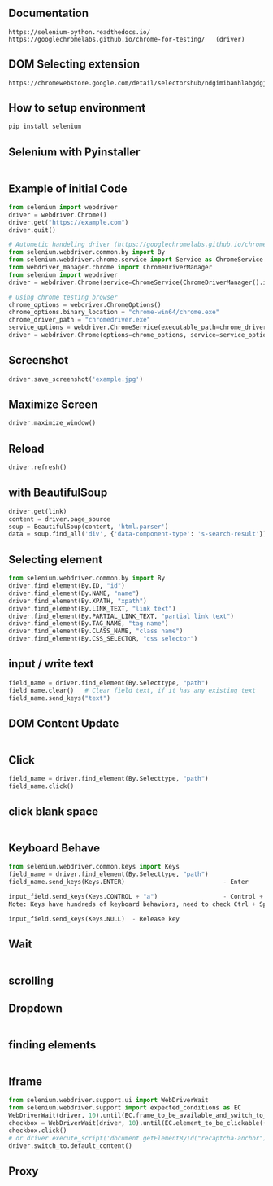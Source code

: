 ## Documentation
```
https://selenium-python.readthedocs.io/
https://googlechromelabs.github.io/chrome-for-testing/   (driver)
```
## DOM Selecting extension
```
https://chromewebstore.google.com/detail/selectorshub/ndgimibanhlabgdgjcpbbndiehljcpfh
```
## How to setup environment
```bash
pip install selenium
```
## Selenium with Pyinstaller
```bash

```
## Example of initial Code
```py
from selenium import webdriver
driver = webdriver.Chrome()
driver.get("https://example.com")
driver.quit()

# Autometic handeling driver (https://googlechromelabs.github.io/chrome-for-testing/)
from selenium.webdriver.common.by import By
from selenium.webdriver.chrome.service import Service as ChromeService
from webdriver_manager.chrome import ChromeDriverManager
from selenium import webdriver
driver = webdriver.Chrome(service=ChromeService(ChromeDriverManager().install()))

# Using chrome testing browser
chrome_options = webdriver.ChromeOptions()
chrome_options.binary_location = "chrome-win64/chrome.exe"
chrome_driver_path = "chromedriver.exe"
service_options = webdriver.ChromeService(executable_path=chrome_driver_path)
driver = webdriver.Chrome(options=chrome_options, service=service_options)

```
## Screenshot
```py
driver.save_screenshot('example.jpg')
```
## Maximize Screen
```py
driver.maximize_window()
```
## Reload
```py
driver.refresh()
```
## with BeautifulSoup
```py
driver.get(link)
content = driver.page_source
soup = BeautifulSoup(content, 'html.parser')
data = soup.find_all('div', {'data-component-type': 's-search-result'})
```
## Selecting element
```py
from selenium.webdriver.common.by import By
driver.find_element(By.ID, "id")
driver.find_element(By.NAME, "name")
driver.find_element(By.XPATH, "xpath")
driver.find_element(By.LINK_TEXT, "link text")
driver.find_element(By.PARTIAL_LINK_TEXT, "partial link text")
driver.find_element(By.TAG_NAME, "tag name")
driver.find_element(By.CLASS_NAME, "class name")
driver.find_element(By.CSS_SELECTOR, "css selector")
```
## input / write text
```py
field_name = driver.find_element(By.Selecttype, "path")
field_name.clear()   # Clear field text, if it has any existing text
field_name.send_keys("text")
```
## DOM Content Update
```py

```
## Click
```py
field_name = driver.find_element(By.Selecttype, "path")
field_name.click()   
```
## click blank space
```py

```
## Keyboard Behave
```py
from selenium.webdriver.common.keys import Keys
field_name = driver.find_element(By.Selecttype, "path")
field_name.send_keys(Keys.ENTER)                           - Enter

input_field.send_keys(Keys.CONTROL + "a")                  - Control + A
Note: Keys have hundreds of keyboard behaviors, need to check Ctrl + Space - Pycharm

input_field.send_keys(Keys.NULL)  - Release key
```
## Wait
```py

``` 
## scrolling

## Dropdown
```py

```

## finding elements
```py

```
## Iframe
```py
from selenium.webdriver.support.ui import WebDriverWait
from selenium.webdriver.support import expected_conditions as EC
WebDriverWait(driver, 10).until(EC.frame_to_be_available_and_switch_to_it((By.CSS_SELECTOR, 'iframe[title="reCAPTCHA"]')))  # any selector work here
checkbox = WebDriverWait(driver, 10).until(EC.element_to_be_clickable((By.ID, 'recaptcha-anchor')))
checkbox.click()
# or driver.execute_script('document.getElementById("recaptcha-anchor").click();')
driver.switch_to.default_content()

```

## Proxy






